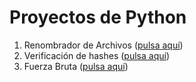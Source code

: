 # Proyectos de Python
1. Renombrador de Archivos ([pulsa aquí](https://github.com/isravg22/Change_namefiles))
2. Verificación de hashes ([pulsa aquí](https://github.com/isravg22/Scripts_Python/tree/main/Comprobaci%C3%B3n_hashes))
3. Fuerza Bruta ([pulsa aquí](https://github.com/isravg22/Scripts_Python/tree/main/BruteForce))
